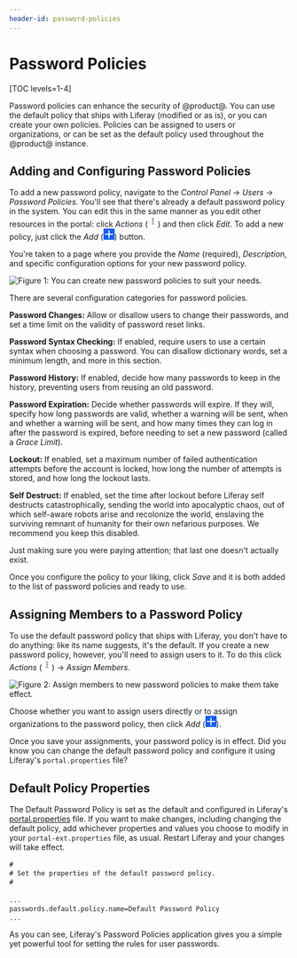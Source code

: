 ```yaml
---
header-id: password-policies
---
```


# Password Policies

[TOC levels=1-4]

Password policies can enhance the security of @product@. You can use the default
policy that ships with Liferay (modified or as is), or you can create your own
policies. Policies can be assigned to users or organizations, or can be set as
the default policy used throughout the @product@ instance. 

## Adding and Configuring Password Policies

To add a new password policy, navigate to the *Control Panel* &rarr; *Users*
&rarr; *Password Policies*. You'll see that there's already a default password
policy in the system. You can edit this in the same manner as you edit other
resources in the portal: click *Actions*
(![Actions](../../images/icon-actions.png)) and then click *Edit*. To add a new
policy, just click the *Add* (![Add](../../images/icon-add.png)) button.

You're taken to a page where you provide the *Name* (required), *Description*,
and specific configuration options for your new password policy.

![Figure 1: You can create new password policies to suit your needs.](../../images/password-policy-add.png)

There are several configuration categories for password policies.

**Password Changes:** Allow or disallow users to change their passwords, and
set a time limit on the validity of password reset links.

**Password Syntax Checking:** If enabled, require users to use a certain
syntax when choosing a password. You can disallow dictionary words, set a
minimum length, and more in this section.

**Password History:** If enabled, decide how many passwords to keep in the
history, preventing users from reusing an old password.

**Password Expiration:** Decide whether passwords will expire. If they will,
specify how long passwords are valid, whether a warning will be sent, when
and whether a warning will be sent, and how many times they can log in after the
password is expired, before needing to set a new password (called a *Grace
Limit*). 

**Lockout:** If enabled, set a maximum number of failed authentication
attempts before the account is locked, how long the number of attempts is
stored, and how long the lockout lasts.

**Self Destruct:** If enabled, set the time after lockout before Liferay self
destructs catastrophically, sending the world into apocalyptic chaos, out of
which self-aware robots arise and recolonize the world, enslaving the surviving
remnant of humanity for their own nefarious purposes. We recommend you keep
this disabled.

Just making sure you were paying attention; that last one doesn't actually
exist. 

Once you configure the policy to your liking, click *Save* and it is both added
to the list of password policies and ready to use.

## Assigning Members to a Password Policy

To use the default password policy that ships with Liferay, you don't have to do
anything: like its name suggests, it's the default. If you create a new password
policy, however, you'll need to assign users to it. To do this click *Actions*
(![Actions](../../images/icon-actions.png)) &rarr; *Assign Members*.

![Figure 2: Assign members to new password policies to make them take
effect.](../../images/password-policy-assign-members.png)

Choose whether you want to assign users directly or to assign organizations to
the password policy, then click *Add* (![Add](../../images/icon-add.png)).

Once you save your assignments, your password policy is in effect. Did you know
you can change the default password policy and configure it using Liferay's
`portal.properties` file?

## Default Policy Properties

The Default Password Policy is set as the default and configured in Liferay's
[portal.properties](@platform-ref@/7.0-latest/propertiesdoc/portal.properties.html#Passwords)
file. If you want to make changes, including changing the default policy, add
whichever properties and values you choose to modify in your
`portal-ext.properties` file, as usual. Restart Liferay and your changes will
take effect.

    #
    # Set the properties of the default password policy.
    #

    ...
    passwords.default.policy.name=Default Password Policy
    ...

As you can see, Liferay's Password Policies application gives you a simple yet powerful
tool for setting the rules for user passwords.
